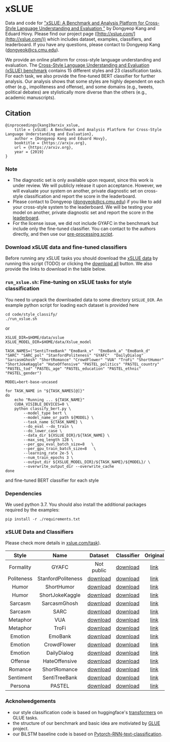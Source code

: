 # xSLUE
Data and code for ["xSLUE: A Benchmark and Analysis Platform for Cross-Style Language Understanding and Evaluation
"](https://arxiv.org) by Dongyeop Kang and Eduard Hovy. Please find our project page ([http://xslue.com/](http://xslue.com/)) which includes dataset, examples, classifiers, and leaderboard. If you have any questions, please contact to Dongyeop Kang (dongyeok@cs.cmu.edu).

We provide an online platform for cross-style language understanding and evaluation.
The [Cross-Style Language Understanding and Evaluation (xSLUE) benchmark](https://xslue.com/) contains 15 different styles and 23 classification tasks. For each task, we also provide the fine-tuned BERT classifier for further analysis. Our analysis shows that some styles are highly dependent on each other (e.g., impoliteness and offense), and some domains (e.g., tweets, political debates) are stylistically more diverse than the others (e.g., academic manuscripts).


## Citation
    @inproceedings{kang19arxiv_xslue,
        title = {xSLUE: A Benchmark and Analysis Platform for Cross-Style Language Understanding and Evaluation},
        author = {Dongyeop Kang and Eduard Hovy},
        booktitle = {https://arxiv.org},
        url = {https://arxiv.org},
        year = {2019}
    }

### Note
- The diagnostic set is only available upon request, since this work is under review. We will publicly release it upon acceptance. However, we will evaluate your system on another, private diagnostic set on cross-style classification and report the score in the leaderboard.
- Please contact to Dongyeop (dongyeok@cs.cmu.edu) if you like to add your cross-style system to the leaderboard. We will be testing your model on another, private diagnostic set and report the score in the [leaderboard](http://xslue.com/leaderboard). 
- For the license issue, we did not include GYAFC in the benchmark but include only the fine-tuned classifier. You can contact to the authors directly, and then use our [pre-processing script](https://github.com/dykang/xslue/code/prepare/preprocess/convert_gyafc_to_slue.py).

### Download xSLUE data and fine-tuned classifiers
Before running any xSLUE tasks you should download the
[xSLUE data](https://xslue.com/task) by running this script (TODO) or clicking the [download all](http://dongtae.lti.cs.cmu.edu/data/xslue_v0.1/xslue_data_v0.1.zip) button.
We also provide the links to download in the table below. 


### `run_xslue.sh`: Fine-tuning on xSLUE tasks for style classification
You need to unpack the downloaded data to some directory `$XSLUE_DIR`. An example python script for loading each dataset is provided here
```shell
cd code/style_classify/
./run_xslue.sh
```

or

```shell
XSLUE_DIR=$HOME/data/xslue
XSLUE_MODEL_DIR=$HOME/data/Xslue_model

TASK_NAMES=("SentiTreeBank" "EmoBank_v"  "EmoBank_a" "EmoBank_d" "SARC" "SARC_pol" "StanfordPoliteness" "GYAFC"  "DailyDialog" "SarcasmGhosh" "ShortRomance" "CrowdFlower" "VUA" "TroFi" "ShortHumor" "ShortJokeKaggle" "HateOffensive" "PASTEL_politics" "PASTEL_country" "PASTEL_tod" "PASTEL_age" "PASTEL_education" "PASTEL_ethnic" "PASTEL_gender")

MODEL=bert-base-uncased

for TASK_NAME in "${TASK_NAMES[@]}"
do
    echo "Running ... ${TASK_NAME}"
    CUDA_VISIBLE_DEVICES=0 \
    python classify_bert.py \
        --model_type bert \
        --model_name_or_path ${MODEL} \
        --task_name ${TASK_NAME} \
        --do_eval --do_train \
        --do_lower_case \
        --data_dir ${XSLUE_DIR}/${TASK_NAME} \
        --max_seq_length 128 \
        --per_gpu_eval_batch_size=8   \
        --per_gpu_train_batch_size=8   \
        --learning_rate 2e-5 \
        --num_train_epochs 3 \
        --output_dir ${XSLUE_MODEL_DIR}/${TASK_NAME}/${MODEL}/ \
        --overwrite_output_dir --overwrite_cache
done
```
 and fine-tuned BERT classifier for each style


### Dependencies
We used python 3.7. You should also install the additional packages required by the examples:

```shell
pip install -r ./requirements.txt
```

### xSLUE Data and Classifiers
Please check more details in [xslue.com/task](http://xslue.com/task)).

| Style | Name |  Dataset | Classifier | Original |
| :---: | :---: | :---: | :---: | :---: |
| Formality | GYAFC | Not public  | [download](http://dongtae.lti.cs.cmu.edu/data/xslue_model_v0.1/GYAFC.zip) | [link](https://github.com/raosudha89/GYAFC-corpus) |
| Politeness | StanfordPoliteness | [download](http://dongtae.lti.cs.cmu.edu/data/xslue_v0.1/StanfordPoliteness.zip) | [download](http://dongtae.lti.cs.cmu.edu/data/xslue_model_v0.1/StanfordPoliteness.zip) | [link](https://www.cs.cornell.edu/~cristian/Politeness.html) |
|  Humor |  ShortHumor | [download](http://dongtae.lti.cs.cmu.edu/data/xslue_v0.1/ShortHumor.zip) | [download](http://dongtae.lti.cs.cmu.edu/data/xslue_model_v0.1/ShortHumor.zip) | [link](http://dongtae.lti.cs.cmu.edu:2828/github.com/CrowdTruth/Short-Text-Corpus-For-Humor-Detection) |
|  Humor |  ShortJokeKaggle | [download](http://dongtae.lti.cs.cmu.edu/data/xslue_v0.1/ShortJokeKaggle.zip) | [download](http://dongtae.lti.cs.cmu.edu/data/xslue_model_v0.1/ShortJokeKaggle.zip) | [link](https://github.com/amoudgl/short-jokes-dataset) |
|  Sarcasm | SarcasmGhosh  | [download](http://dongtae.lti.cs.cmu.edu/data/xslue_v0.1/) | [download](http://dongtae.lti.cs.cmu.edu/data/xslue_model_v0.1/) | [link](https://github.com/amoudgl/short-jokes-dataset) |
| Sarcasm  |  SARC | [download](http://dongtae.lti.cs.cmu.edu/data/xslue_v0.1/) | [download](http://dongtae.lti.cs.cmu.edu/data/xslue_model_v0.1/) | [link](https://github.com/amoudgl/short-jokes-dataset) |
| Metaphor  |  VUA | [download](http://dongtae.lti.cs.cmu.edu/data/xslue_v0.1/) | [download](http://dongtae.lti.cs.cmu.edu/data/xslue_model_v0.1/) | [link](https://github.com/amoudgl/short-jokes-dataset) |
|  Metaphor | TroFi  | [download](http://dongtae.lti.cs.cmu.edu/data/xslue_v0.1/) | [download](http://dongtae.lti.cs.cmu.edu/data/xslue_model_v0.1/) | [link](https://github.com/amoudgl/short-jokes-dataset) |
|  Emotion |  EmoBank | [download](http://dongtae.lti.cs.cmu.edu/data/xslue_v0.1/) | [download](http://dongtae.lti.cs.cmu.edu/data/xslue_model_v0.1/) | [link](https://github.com/amoudgl/short-jokes-dataset) |
|  Emotion |  CrowdFlower | [download](http://dongtae.lti.cs.cmu.edu/data/xslue_v0.1/) | [download](http://dongtae.lti.cs.cmu.edu/data/xslue_model_v0.1/) | [link](https://github.com/amoudgl/short-jokes-dataset) |
|  Emotion |  DailyDialog | [download](http://dongtae.lti.cs.cmu.edu/data/xslue_v0.1/) | [download](http://dongtae.lti.cs.cmu.edu/data/xslue_model_v0.1/) | [link](https://github.com/amoudgl/short-jokes-dataset) |
| Offense |  HateOffensive | [download](http://dongtae.lti.cs.cmu.edu/data/xslue_v0.1/) | [download](http://dongtae.lti.cs.cmu.edu/data/xslue_model_v0.1/) | [link](https://github.com/amoudgl/short-jokes-dataset) |
| Romance  | ShortRomance  | [download](http://dongtae.lti.cs.cmu.edu/data/xslue_v0.1/) | [download](http://dongtae.lti.cs.cmu.edu/data/xslue_model_v0.1/) | [link](https://github.com/amoudgl/short-jokes-dataset) |
| Sentiment  |  SentiTreeBank | [download](http://dongtae.lti.cs.cmu.edu/data/xslue_v0.1/) | [download](http://dongtae.lti.cs.cmu.edu/data/xslue_model_v0.1/) | [link](https://github.com/amoudgl/short-jokes-dataset) |
| Persona  |  PASTEL | [download](http://dongtae.lti.cs.cmu.edu/data/xslue_v0.1/) | [download](http://dongtae.lti.cs.cmu.edu/data/xslue_model_v0.1/) | [link](https://github.com/amoudgl/short-jokes-dataset) |


### Acknolwedgements
 - our style classification code is based on huggingface's [transformers](https://github.com/huggingface/transformers) on GLUE tasks.
 - the structure of our benchmark and basic idea are motiviated by [GLUE](https://gluebenchmark.com/) project.
 - our BiLSTM baseline code is based on [Pytorch-RNN-text-classification](https://github.com/keishinkickback/Pytorch-RNN-text-classification).


